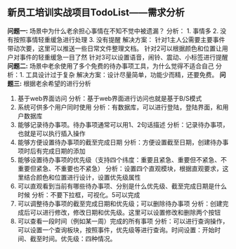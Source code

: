 ## 新员工培训实战项目TodoList——需求分析
**问题一:** 场景中为什么老余担心事情在不知不觉中被遗漏？
分析： 1. 事情多
      2. 没有按照事情轻重缓急进行处理
	    3. 没有提醒
解决方案：
	  针对1主人公需要主要事件带动次要，这里可以推送一些日常文件整理文档。
	  针对2可以根据颜色和位置让用户对事件的轻重缓急一目了然
	  针对3可以设置语音，闹铃、震动、小标签进行提醒
**问题二:** 场景中老余使用了多个免费的待办事项工具，为什么觉得不适合自己
	分析：1. 工具设计过于复杂
	解决方案：设计尽量简单，功能少而精，还要免费。
**问题三:** 根据老余希望的进行分析
1.	基于web界面访问
分析：基于web界面进行访问也就是基于B/S模式
2.	系统可供多个用户同时使用
分析：有数据库，可以进行登陆，登陆界面，和用户数据库
3.	能够记录待办事项。待办事项通常可以用1、2句话描述
分析：记录待办事项，也就是可以执行插入操作
4.	能够方便设置待办事项的截至完成日期
分析：方便设置截至日期，创建待办事项时后有完成日期的添加
5.	能够设置待办事项的优先级（支持四个纬度：重要且紧急、重要但不紧急、不重要但紧急、不重要也不紧急）
分析：设置四个直观模块，根据直观要求，这里结合颜色和位置进行设计，设置优先级属性
6.	可以直观看到当前有哪些待办事项、分别是什么优先级、截至完成日期是什么时候
分析：不要下拉框，可视化。5可以完成
7.	可以调整待办事项的截至完成日期和优先级；可以删除待办事项
分析：创建完成后可以进行修改，修改日期和优先级。这里可以设置修改和删除两个按钮
8.	可以查看一段时间（例如某一周）完成的所有事项
分析：可以进行查询操作，可以设置一个查询板块，按照事件，优先级等进行查询。时间设置：开始时间、截至时间。优先级：四种情况。
